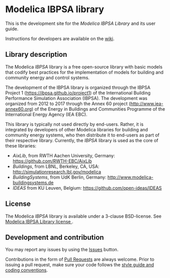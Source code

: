 # Modelica IBPSA library

This is the development site for the _Modelica IBPSA Library_ and its user guide.

Instructions for developers are available on the [wiki](https://github.com/ibpsa/modelica-ibpsa/wiki).

## Library description

The Modelica _IBPSA_ library is a free open-source library with basic models that codify
best practices for the implementation of models for building and community energy and control systems.

The development of the IBPSA library is organized through the IBPSA Project 1 (https://ibpsa.github.io/project1)
of the International Building Performance Simulation Association (IBPSA).
The development was organized from 2012 to 2017 through the
Annex 60 project (http://www.iea-annex60.org) of the
Energy in Buildings and Communities Programme
of the International Energy Agency (IEA EBC).

This library is typically not used directly by end-users. Rather, it
is integrated by developers of other Modelica libraries for building and
community energy systems, who then distribute it to end-users as part of their
respective library.
Currently, the _IBPSA_ library is used as the core of these libraries:

 * _AixLib_, from RWTH Aachen University, Germany: https://github.com/RWTH-EBC/AixLib
 * _Buildings_, from LBNL, Berkeley, CA, USA: http://simulationresearch.lbl.gov/modelica
 * _BuildingSystems_, from UdK Berlin, Germany: http://www.modelica-buildingsystems.de
 * _IDEAS_ from KU Leuven, Belgium: https://github.com/open-ideas/IDEAS

## License

The Modelica _IBPSA_ library is available under a 3-clause BSD-license.
See [Modelica IBPSA Library license ](https://htmlpreview.github.io/?https://github.com/ibpsa/modelica-ibpsa/blob/master/IBPSA/legal.html).

## Development and contribution
You may report any issues by using the [Issues](https://github.com/ibpsa/modelica-ibpsa/issues) button.

Contributions in the form of [Pull Requests](https://github.com/ibpsa/modelica-ibpsa/pulls) are always welcome.
Prior to issuing a pull request, make sure your code follows
the [style guide and coding conventions](https://github.com/ibpsa/modelica-ibpsa/wiki/Style-Guide).
